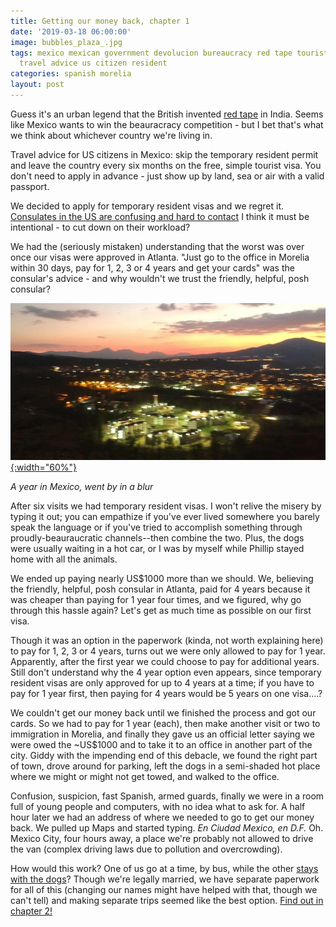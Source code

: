 ```yaml
---
title: Getting our money back, chapter 1
date: '2019-03-18 06:00:00'
image: bubbles_plaza_.jpg
tags: mexico mexican government devolucion bureaucracy red tape tourist visa border
  travel advice us citizen resident
categories: spanish morelia
layout: post
---
```


Guess it's an urban legend that the British invented [red tape](https://en.wikipedia.org/wiki/Red_tape) in India. Seems like Mexico wants to win the beauracracy competition - but I bet that's what we think about whichever country we're living in.

Travel advice for US citizens in Mexico: skip the temporary resident permit and leave the country every six months on the free, simple tourist visa. You don't need to apply in advance - just show up by land, sea or air with a valid passport.

We decided to apply for temporary resident visas and we regret it. [Consulates in the US are confusing and hard to contact](http://www.annalisagross.com/home/temporary-resident-visas) I think it must be intentional - to cut down on their workload?

We had the (seriously mistaken) understanding that the worst was over once our visas were approved in Atlanta. "Just go to the office in Morelia within 30 days, pay for 1, 2, 3 or 4 years and get your cards" was the consular's advice - and why wouldn't we trust the friendly, helpful, posh consular?


[![](/images/drone-sunset-unam_.jpg){:width="60%"}](/images/drone-sunset-unam.jpg)

*A year in Mexico, went by in a blur*

After six visits we had temporary resident visas. I won't relive the misery by typing it out; you can empathize if you've ever lived somewhere you barely speak the language or if you've tried to accomplish something through proudly-beauraucratic channels--then combine the two. Plus, the dogs were usually waiting in a hot car, or I was by myself while Phillip stayed home with all the animals.

We ended up paying nearly US$1000 more than we should. We, believing the friendly, helpful, posh consular in Atlanta, paid for 4 years because it was cheaper than paying for 1 year four times, and we figured, why go through this hassle again? Let's get as much time as possible on our first visa.

Though it was an option in the paperwork (kinda, not worth explaining here) to pay for 1, 2, 3 or 4 years, turns out we were only allowed to pay for 1 year. Apparently, after the first year we could choose to pay for additional years. Still don't understand why the 4 year option even appears, since temporary resident visas are only approved for up to 4 years at a time; if you have to pay for 1 year first, then paying for 4 years would be 5 years on one visa....?

We couldn't get our money back until we finished the process and got our cards. So we had to pay for 1 year (each), then make another visit or two to immigration in Morelia, and finally they gave us an official letter saying we were owed the ~US$1000 and to take it to an office in another part of the city. Giddy with the impending end of this debacle, we found the right part of town, drove around for parking, left the dogs in a semi-shaded hot place where we might or might not get towed, and walked to the office.

Confusion, suspicion, fast Spanish, armed guards, finally we were in a room full of young people and computers, with no idea what to ask for. A half hour later we had an address of where we needed to go to get our money back. We pulled up Maps and started typing. *En Ciudad Mexico, en D.F.* Oh. Mexico City, four hours away, a place we're probably not allowed to drive the van (complex driving laws due to pollution and overcrowding).

How would this work? One of us go at a time, by bus, while the other [stays with the dogs](https://reverdecer.annalisagross.com/2019/03/28/vanlife-and-re-wombing/)? Though we're legally married, we have separate paperwork for all of this (changing our names might have helped with that, though we can't tell) and making separate trips seemed like the best option. [Find out in chapter 2!](https://reverdecer.annalisagross.com/2019/05/09/getting-our-money-back-chapter-2/)